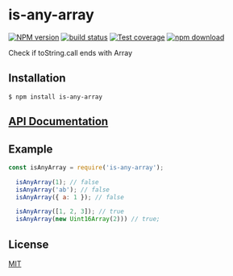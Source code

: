 # is-any-array

[![NPM version][npm-image]][npm-url]
[![build status][travis-image]][travis-url]
[![Test coverage][codecov-image]][codecov-url]
[![npm download][download-image]][download-url]

Check if toString.call ends with Array

## Installation

`$ npm install is-any-array`

## [API Documentation](https://cheminfo-js.github.io/is-any-array/)

## Example

```js
const isAnyArray = require('is-any-array');

  isAnyArray(1); // false
  isAnyArray('ab'); // false
  isAnyArray({ a: 1 }); // false

  isAnyArray([1, 2, 3]); // true
  isAnyArray(new Uint16Array(2))) // true;
```

## License

[MIT](./LICENSE)

[npm-image]: https://img.shields.io/npm/v/is-any-array.svg?style=flat-square
[npm-url]: https://www.npmjs.com/package/is-any-array
[travis-image]: https://img.shields.io/travis/cheminfo-js/is-any-array/master.svg?style=flat-square
[travis-url]: https://travis-ci.org/cheminfo-js/is-any-array
[codecov-image]: https://img.shields.io/codecov/c/github/cheminfo-js/is-any-array.svg?style=flat-square
[codecov-url]: https://codecov.io/gh/cheminfo-js/is-any-array
[download-image]: https://img.shields.io/npm/dm/is-any-array.svg?style=flat-square
[download-url]: https://www.npmjs.com/package/is-any-array

